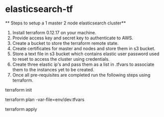 # elasticsearch-tf

** Steps to setup a 1 master 2 node elasticsearch cluster**

1. Install terraform 0.12.17 on your machine.
2. Provide access key and secret key to authenticate to AWS.
3. Create a bucket to store the terraform remote state.
3. Create certificates for master and nodes and store them in s3 bucket.
4. Store a text file in s3 bucket which contains elastic user password used to reset to access the cluster using credentials.
5. Create three elastic ip's and pass them as a list in .tfvars to associate them to the instances yet to be created.
6. Once all pre-requisites are completed run the following steps using terraform.


terraform init

terraform plan -var-file=env/dev.tfvars

terraform apply 

